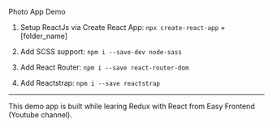 Photo App Demo
1. Setup ReactJs via Create React App:
`npx create-react-app` + [folder_name]

2. Add SCSS support:
`npm i --save-dev node-sass`

3. Add React Router:
`npm i --save react-router-dom`

4. Add Reactstrap:
`npm i --save reactstrap`

--------------------------------------------------
This demo app is built while learing Redux with React from Easy Frontend (Youtube channel).